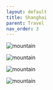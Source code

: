 ```yaml
---
layout: default
title: Shanghai
parent: Travel
nav_order: 3
---
```



![mountain](https://raw.githubusercontent.com/shangll123/shangll123.github.io/master/images/shanghaiphto/waitan1.jpg)

![mountain](https://raw.githubusercontent.com/shangll123/shangll123.github.io/master/images/shanghaiphto/waitan2.jpg)

![mountain](https://raw.githubusercontent.com/shangll123/shangll123.github.io/master/images/shanghaiphto/xihui.jpg)

![mountain](https://raw.githubusercontent.com/shangll123/shangll123.github.io/master/images/shanghaiphto/library.jpg)

